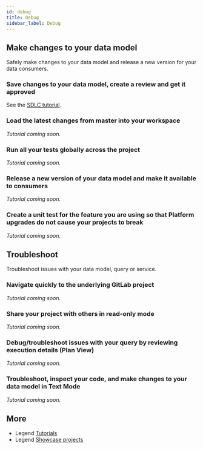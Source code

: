 ```yaml
---
id: debug
title: Debug
sidebar_label: Debug
---
```


## Make changes to your data model

Safely make changes to your data model and release a new version for your data consumers.

### Save changes to your data model, create a review and get it approved

See the [SDLC tutorial](../tutorials/studio-sdlc).

### Load the latest changes from master into your workspace

_Tutorial coming soon._

### Run all your tests globally across the project

_Tutorial coming soon._

### Release a new version of your data model and make it available to consumers

_Tutorial coming soon._

### Create a unit test for the feature you are using so that Platform upgrades do not cause your projects to break

_Tutorial coming soon._

## Troubleshoot

Troubleshoot issues with your data model, query or service.

### Navigate quickly to the underlying GitLab project

_Tutorial coming soon._

### Share your project with others in read-only mode

_Tutorial coming soon._

### Debug/troubleshoot issues with your query by reviewing execution details (Plan View)

_Tutorial coming soon._

### Troubleshoot, inspect your code, and make changes to your data model in Text Mode

_Tutorial coming soon._

## More
- Legend [Tutorials](../tutorials/studio-create-model.md) 
- Legend [Showcase projects](../showcases/showcase-projects.md)


